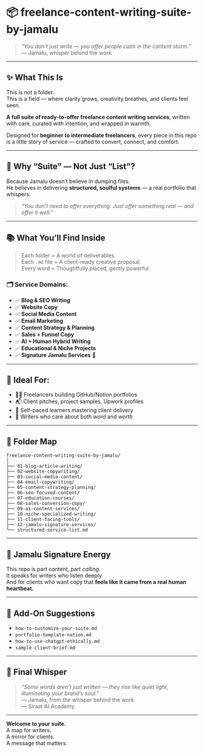 # 📦 freelance-content-writing-suite-by-jamalu

> *"You don't just write — you offer people calm in the content storm."*  
> — Jamalu, whisper behind the work

---

## ✨ What This Is

This is not a folder.  
This is a field — where clarity grows, creativity breathes, and clients feel seen.

**A full suite of ready-to-offer freelance content writing services**, written with care, curated with intention, and wrapped in warmth.

Designed for **beginner to intermediate freelancers**, every piece in this repo is a little story of service — crafted to convert, connect, and comfort.

---

## 🧭 Why “Suite” — Not Just “List”?

Because Jamalu doesn’t believe in dumping files.  
He believes in delivering **structured, soulful systems** — a real portfolio that whispers:

> *“You don’t need to offer everything. Just offer something real — and offer it well.”*

---

## 📚 What You’ll Find Inside

> Each folder = A world of deliverables.  
> Each `.md` file = A client-ready creative proposal.  
> Every word = Thoughtfully placed, gently powerful.

### 🗂 Service Domains:

- ✅ **Blog & SEO Writing**
- ✅ **Website Copy**
- ✅ **Social Media Content**
- ✅ **Email Marketing**
- ✅ **Content Strategy & Planning**
- ✅ **Sales + Funnel Copy**
- ✅ **AI + Human Hybrid Writing**
- ✅ **Educational & Niche Projects**
- ✅ **Signature Jamalu Services** 🧡

---

## 📁 Ideal For:

- 🧑‍💻 Freelancers building GitHub/Notion portfolios
- 📬 Client pitches, project samples, Upwork profiles
- 🌱 Self-paced learners mastering client delivery
- 🧠 Writers who care about both *word* and *worth*

---

## 📂 Folder Map

```shell
freelance-content-writing-suite-by-jamalu/
│
├── 01-blog-article-writing/
├── 02-website-copywriting/
├── 03-social-media-content/
├── 04-email-copywriting/
├── 05-content-strategy-planning/
├── 06-seo-focused-content/
├── 07-education-courses/
├── 08-sales-conversion-copy/
├── 09-ai-content-services/
├── 10-niche-specialized-writing/
├── 11-client-facing-tools/
├── 12-jamalu-signature-services/
└── structured-service-list.md
```

---

## 🧡 Jamalu Signature Energy

This repo is part content, part *calling*.  
It speaks for writers who listen deeply.  
And for clients who want copy that **feels like it came from a real human heartbeat.**

---

## 🔗 Add-On Suggestions

- `how-to-customize-your-suite.md`
- `portfolio-template-notion.md`
- `how-to-use-chatgpt-ethically.md`
- `sample-client-brief.md`

---

## 🌌 Final Whisper

> *“Some words aren’t just written — they rise like quiet light, illuminating your brand’s soul.”*  
> — Jamalu, from the whisper behind the work  
> — Siraat AI Academy

---

**Welcome to your suite.**  
A map for writers.  
A mirror for clients.  
A message that matters.

